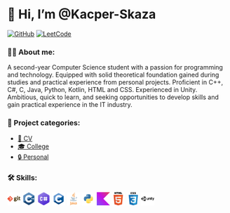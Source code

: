 # 👋 Hi, I’m @Kacper-Skaza
<!-- https://shields.io/badges/static-badge -->
[![GitHub](https://img.shields.io/badge/GitHub-black?logo=github)](https://github.com/Kacper-Skaza)
[![LeetCode](https://img.shields.io/badge/LeetCode-black?logo=LeetCode)](https://leetcode.com/u/Kacper-Skaza)
<!--[![LinkedIn](https://custom-icon-badges.demolab.com/badge/LinkedIn-0A66C2?logo=linkedin-white&logoColor=fff)](#)-->

### 👨‍💻 About me:
A second-year Computer Science student with a passion for programming and technology. Equipped with solid theoretical foundation gained during studies and practical experience from personal projects. Proficient in C++, C#, C, Java, Python, Kotlin, HTML and CSS. Experienced in Unity. Ambitious, quick to learn, and seeking opportunities to develop skills and gain practical experience in the IT industry.

### 📂 Project categories:
- [📄 CV](https://github.com/stars/Kacper-Skaza/lists/cv)
- [🎓 College](https://github.com/stars/Kacper-Skaza/lists/college)
- [🔒 Personal](https://github.com/stars/Kacper-Skaza/lists/personal)

### 🛠️ Skills:
<!-- https://github.com/github/explore/tree/main/topics -->
<code><img height="30" src="https://raw.githubusercontent.com/github/explore/main/topics/git/git.png"></code>
<code><img height="30" src="https://raw.githubusercontent.com/github/explore/main/topics/cpp/cpp.png"></code>
<code><img height="30" src="https://raw.githubusercontent.com/github/explore/main/topics/csharp/csharp.png"></code>
<code><img height="30" src="https://raw.githubusercontent.com/github/explore/main/topics/c/c.png"></code>
<code><img height="30" src="https://raw.githubusercontent.com/github/explore/main/topics/java/java.png"></code>
<code><img height="30" src="https://raw.githubusercontent.com/github/explore/main/topics/python/python.png"></code>
<code><img height="30" src="https://raw.githubusercontent.com/github/explore/main/topics/kotlin/kotlin.png"></code>
<code><img height="30" src="https://raw.githubusercontent.com/github/explore/main/topics/html/html.png"></code>
<code><img height="30" src="https://raw.githubusercontent.com/github/explore/main/topics/css/css.png"></code>
<code><img height="30" src="https://raw.githubusercontent.com/github/explore/main/topics/unity/unity.png"></code>

<!---
Kacper-Skaza/Kacper-Skaza is a ✨ special ✨ repository because its `README.md` (this file) appears on your GitHub profile.
You can click the Preview link to take a look at your changes.
--->

